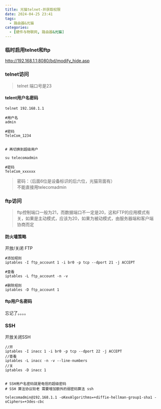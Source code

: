 ```yaml
---
title: 光猫telnet-并获取权限
date: 2024-04-25 23:41
tags: 
  - 路由器&光猫
categories:
  - [硬件与物联网, 路由器&光猫]
---
```



### 临时启用telnet和ftp
http://192.168.1.1:8080/bd/modify_hide.asp 


### telnet访问
> telnet 端口号是23

#### telent用户名密码
```
telnet 192.168.1.1

#用户名
admin

#密码
TeleCom_1234


# 再切换到超级用户

su telecomadmin

#密码
TeleCom_xxxxxx

```

> 密码：（后面6位是设备标识的后六位，光猫背面有）  
> 不能直接用telecomadmin


### ftp访问
> ftp控制端口一般为21，而数据端口不一定是20，这和FTP的应用模式有关，如果是主动模式，应该为20，如果为被动模式，由服务器端和客户端协商而定

#### 防火墙策略
开放/关闭 FTP
```
#添加规则
iptables -I ftp_account 1 -i br0 -p tcp --dport 21 -j ACCEPT 

#查看
iptables -L ftp_account -n -v

#删除规则
iptables -D ftp_account 1 
```


#### ftp用户名密码
忘记了。。。。



### SSH

开放关闭SSH
```
//开
iptables -I inacc 1 -i br0 -p tcp --dport 22 -j ACCEPT
//查看
iptables -L inacc -n -v --line-numbers
//关
iptables -D inacc 1 


# SSH用户名密码就是电信的超级密码
# SSH 算法协议较老 需要增加额外的弱密码算法 ssh

telecomadmin@192.168.1.1 -oKexAlgorithms=+diffie-hellman-group1-sha1 -oCiphers=+3des-cbc

```
